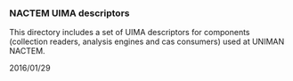 ### NACTEM UIMA descriptors

This directory includes a set of UIMA descriptors for components (collection readers, analysis 
engines and cas consumers) used at UNIMAN NACTEM.

2016/01/29
